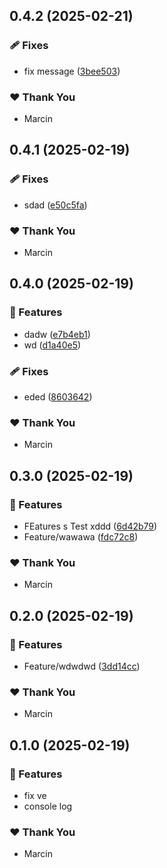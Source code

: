 ## 0.4.2 (2025-02-21)

### 🩹 Fixes

- fix message ([3bee503](https://github.com/marucjmar/test-release/commit/3bee503))

### ❤️ Thank You

- Marcin

## 0.4.1 (2025-02-19)

### 🩹 Fixes

- sdad ([e50c5fa](https://github.com/marucjmar/test-release/commit/e50c5fa))

### ❤️ Thank You

- Marcin

## 0.4.0 (2025-02-19)

### 🚀 Features

- dadw ([e7b4eb1](https://github.com/marucjmar/test-release/commit/e7b4eb1))
- wd ([d1a40e5](https://github.com/marucjmar/test-release/commit/d1a40e5))

### 🩹 Fixes

- eded ([8603642](https://github.com/marucjmar/test-release/commit/8603642))

### ❤️ Thank You

- Marcin

## 0.3.0 (2025-02-19)

### 🚀 Features

- FEatures s Test xddd ([6d42b79](https://github.com/marucjmar/test-release/commit/6d42b79))
- Feature/wawawa ([fdc72c8](https://github.com/marucjmar/test-release/commit/fdc72c8))

### ❤️ Thank You

- Marcin

## 0.2.0 (2025-02-19)

### 🚀 Features

- Feature/wdwdwd ([3dd14cc](https://github.com/marucjmar/test-release/commit/3dd14cc))

### ❤️ Thank You

- Marcin

## 0.1.0 (2025-02-19)

### 🚀 Features

- fix ve
- console log

### ❤️ Thank You

- Marcin